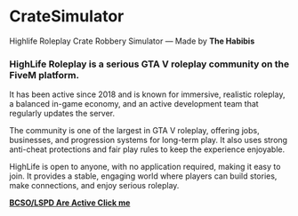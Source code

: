 # CrateSimulator
Highlife Roleplay Crate Robbery Simulator — Made by **The Habibis** 


### HighLife Roleplay is a serious GTA V roleplay community on the FiveM platform.
It has been active since 2018 and is known for immersive, realistic roleplay, a balanced in-game economy, and an active development team that regularly updates the server.

The community is one of the largest in GTA V roleplay, offering jobs, businesses, and progression systems for long-term play.
It also uses strong anti-cheat protections and fair play rules to keep the experience enjoyable.

HighLife is open to anyone, with no application required, making it easy to join.
It provides a stable, engaging world where players can build stories, make connections, and enjoy serious roleplay.

[**BCSO/LSPD Are Active Click me**](hlml.html)

